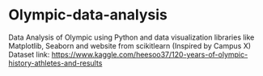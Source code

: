 # Olympic-data-analysis
Data Analysis of Olympic using Python and data visualization libraries like Matplotlib, Seaborn and website from scikitlearn (Inspired by Campus X)
Dataset link: https://www.kaggle.com/heesoo37/120-years-of-olympic-history-athletes-and-results
